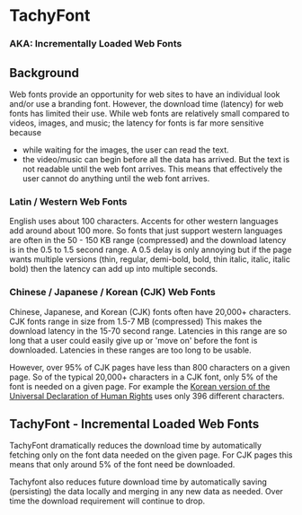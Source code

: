 # TachyFont

### AKA: Incrementally Loaded Web Fonts

## Background
Web fonts provide an opportunity for web sites to have an individual look and/or use a branding font.
However, the download time (latency) for web fonts has limited their use. 
While web fonts are relatively small compared to videos, images, and music; the latency for fonts is far more sensitive because
* while waiting for the images, the user can read the text.
* the video/music can begin before all the data has arrived.
But the text is not readable until the web font arrives. This means that effectively the user cannot do anything until the web font arrives.


### Latin / Western Web Fonts
English uses about 100 characters. Accents for other western languages add around about 100 more. 
So fonts that just support western languages are often in the 50 - 150 KB range (compressed) and the download latency is in the 0.5 to 1.5 second range. 
A 0.5 delay is only annoying but if the page wants multiple versions (thin, regular, demi-bold, bold, thin italic, italic, italic bold) then the latency can add up into multiple seconds.


### Chinese / Japanese / Korean (CJK) Web Fonts
Chinese, Japanese, and Korean (CJK) fonts often have 20,000+ characters. CJK fonts range in size from 1.5-7 MB  (compressed) This makes the download latency in the 15-70 second range. Latencies in this range are so long that a user could easily give up or 'move on' before the font is downloaded. Latencies in these ranges are too long to be usable.

However, over 95% of CJK pages have less than 800 characters on a given page. So of the typical 20,000+ characters in a CJK font, only 5% of the font is needed on a given page. For example the [Korean version of the Universal Declaration of Human Rights](http://www.ohchr.org/EN/UDHR/Pages/Language.aspx?LangID=kkn) uses only 396 different characters.

## TachyFont - Incremental Loaded Web Fonts
TachyFont dramatically reduces the download time by automatically fetching only on the font data needed on the given page. For CJK pages this means that only around 5% of the font need be downloaded.

Tachyfont also reduces future download time by automatically saving (persisting) the data locally and merging in any new data as needed. Over time the download requirement will continue to drop. 




